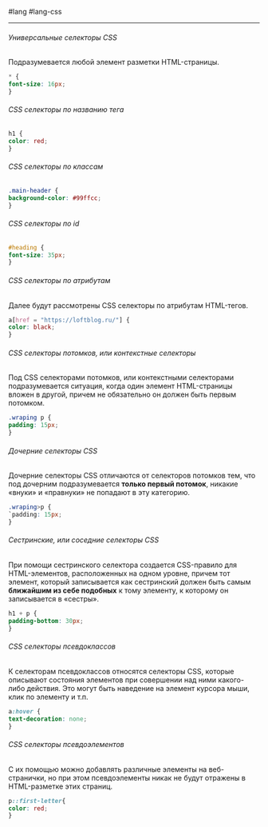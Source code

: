 #lang #lang-css

---
###### Универсальные селекторы CSS
Подразумевается любой элемент разметки HTML-страницы.
```css
* {  
font-size: 16px;  
}
```

###### CSS селекторы по названию тега
```css
h1 {  
color: red;  
}
```

###### CSS селекторы по классам
```css
.main-header {  
background-color: #99ffcc;  
}
```


###### CSS селекторы по id
```css
#heading {  
font-size: 35px;  
}
```

###### CSS селекторы по атрибутам
Далее будут рассмотрены CSS селекторы по атрибутам HTML-тегов.
```css
a[href = "https://loftblog.ru/"] {  
color: black;  
}
```

###### CSS селекторы потомков, или контекстные селекторы
Под CSS селекторами потомков, или контекстными селекторами подразумевается ситуация, когда один элемент HTML-страницы вложен в другой, причем не обязательно он должен быть первым потомком.
```css
.wraping p {  
padding: 15px;  
}
```

###### Дочерние селекторы CSS
Дочерние селекторы CSS отличаются от селекторов потомков тем, что под дочерним подразумевается **только первый потомок**, никакие «внуки» и «правнуки» не попадают в эту категорию.
```css
.wraping>p {  
`padding: 15px;  
}
```

###### Сестринские, или соседние селекторы CSS
При помощи сестринского селектора создается CSS-правило для HTML-элементов, расположенных на одном уровне, причем тот элемент, который записывается как сестринский должен быть самым **ближайшим из себе подобных** к тому элементу, к которому он записывается в «сестры».
```css
h1 + p {  
padding-bottom: 30px;  
}
```

###### CSS селекторы псевдоклассов
К селекторам псевдоклассов относятся селекторы CSS, которые описывают состояния элементов при совершении над ними какого-либо действия. Это могут быть наведение на элемент курсора мыши, клик по элементу и т.п. 
```css
a:hover {  
text-decoration: none;  
}
```

###### CSS селекторы псевдоэлементов
C их помощью можно добавлять различные элементы на веб-странички, но при этом псевдоэлементы никак не будут отражены в HTML-разметке этих страниц. 
```css
p::first-letter{  
color: red;  
}
```
